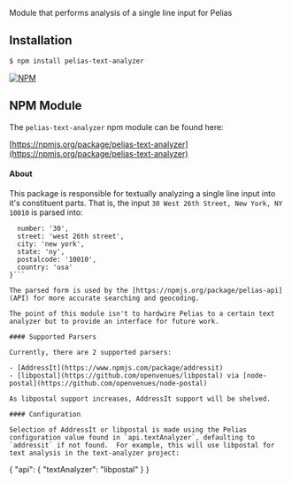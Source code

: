 Module that performs analysis of a single line input for Pelias

## Installation

```bash
$ npm install pelias-text-analyzer
```

[![NPM](https://nodei.co/npm/pelias-text-analyzer.png?downloads=true&stars=true)](https://nodei.co/npm/pelias-text-analyzer)

## NPM Module

The `pelias-text-analyzer` npm module can be found here:

[https://npmjs.org/package/pelias-text-analyzer](https://npmjs.org/package/pelias-text-analyzer)

#### About

This package is responsible for textually analyzing a single line input into it's constituent parts.  That is, the input `30 West 26th Street, New York, NY 10010` is parsed into:

```{
  number: '30',
  street: 'west 26th street',
  city: 'new york',
  state: 'ny',
  postalcode: '10010',
  country: 'usa'
}```

The parsed form is used by the [https://npmjs.org/package/pelias-api](API) for more accurate searching and geocoding.

The point of this module isn't to hardwire Pelias to a certain text analyzer but to provide an interface for future work.  

#### Supported Parsers

Currently, there are 2 supported parsers:

- [AddressIt](https://www.npmjs.com/package/addressit)
- [libpostal](https://github.com/openvenues/libpostal) via [node-postal](https://github.com/openvenues/node-postal)

As libpostal support increases, AddressIt support will be shelved.  

#### Configuration

Selection of AddressIt or libpostal is made using the Pelias configuration value found in `api.textAnalyzer`, defaulting to `addressit` if not found.  For example, this will use libpostal for text analysis in the text-analyzer project:

```
{
  "api": {
    "textAnalyzer": "libpostal"
  }
}
```
